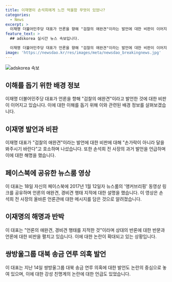 ```yaml
---
title: 이재명이 손석희에게 느낀 억울함 무엇이 있었나?
categories:
  - News
excerpt: >
  이재명 더불어민주당 대표가 언론을 향해 "검찰의 애완견"이라는 발언에 대한 비판이 이어지자, 그는 손석희 전 사장의 과거 발언을 소환하며 "언론의 실재하는 애완견, 경비견 행태를 지적한 것"이라고 밝혔다. 이에 대해 이재명 대표는 "랩독이나 애완견은 손석희나 보수언론은 말할 수 있어도 이재명은 안 된다거나, 영어로 하는 랩독 표현은 돼도 한글로 하는 애완견 표현은 안된다는 것은 설마 아닐 것"이라며 이를 해명했다. 또한, 언론의 애완견 행태를 지적하며 논란을 확대시킨 사람들에 대한 비판도 이어졌다.
feature_text: >
  ## adskorea 실시간 뉴스 속보입니다.

  이재명 더불어민주당 대표가 언론을 향해 "검찰의 애완견"이라는 발언에 대한 비판이 이어지자, 그는 손석희 전 사장의 과거 발언을 소환하며 "언론의 실재하는 애완견, 경비견 행태를 지적한 것"이라고 밝혔다. 이에 대해 이재명 대표는 "랩독이나 애완견은 손석희나 보수언론은 말할 수 있어도 이재명은 안 된다거나, 영어로 하는 랩독 표현은 돼도 한글로 하는 애완견 표현은 안된다는 것은 설마 아닐 것"이라며 이를 해명했다. 또한, 언론의 애완견 행태를 지적하며 논란을 확대시킨 사람들에 대한 비판도 이어졌다.
image: 'https://newsdao.kr/res/images/meta/newsdao_breakingnews.jpg'
---
```


<p><img src="https://newsdao.kr/res/images/meta/newsdao_breakingnews.jpg" alt="adskorea 속보" /></p>

<h2 data-ke-size="size26">이해를 돕기 위한 배경 정보</h2>

<p data-ke-size="size16">이재명 더불어민주당 대표가 언론을 향해 "검찰의 애완견"이라고 발언한 것에 대한 비판이 이어지고 있습니다. 이에 대한 이해를 돕기 위해 이와 관련된 배경 정보를 살펴보겠습니다.</p>

<h2 data-ke-size="size26">이재명 발언과 비판</h2>

<p data-ke-size="size16">이재명 대표가 "검찰의 애완견"이라는 발언에 대한 비판에 대해 "손가락이 아니라 달을 봐주시기 바란다"고 호소하며 나섰습니다. 또한 손석희 전 사장의 과거 발언을 언급하며 이에 대한 해명을 했습니다.</p>

<h2 data-ke-size="size26">페이스북에 공유한 뉴스룸 영상</h2>

<p data-ke-size="size16">이 대표는 18일 자신의 페이스북에 2017년 1월 12일자 뉴스룸의 '앵커브리핑' 동영상 링크를 공유하며 언론의 애완견, 경비견 행태 지적에 대한 설명을 했습니다. 이 영상은 손석희 전 사장의 올바른 언론관에 대한 메시지를 담은 것으로 알려졌습니다.</p>

<h2 data-ke-size="size26">이재명의 해명과 반박</h2>

<p data-ke-size="size16">이 대표는 "언론의 애완견, 경비견 행태를 지적한 것"이라며 상대의 반론에 대한 반문과 언론에 대한 비판을 펼치고 있습니다. 이에 대한 논란이 확대되고 있는 상황입니다.</p>

<h2 data-ke-size="size26">쌍방울그룹 대북 송금 연루 의혹 발언</h2>

<p data-ke-size="size16">이 대표는 지난 14일 쌍방울그룹 대북 송금 연루 의혹에 대한 발언도 논란의 중심으로 놓여 있으며, 이에 대한 강성 친명계의 논란에 대한 언급도 있었습니다.</p>

